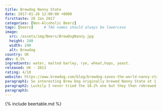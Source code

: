 ```yaml
---
title: Brewdog Nanny State
date: 2017-01-28 12:00:00 +0000
firsttaste: 28 Jan 2017
categories: [Non-Alcoholic Beers]
tags: [beers]     # TAG names should always be lowercase
image:
  src: /assets/img/Beers/BrewDogNanny.jpg
  height: 240
  width: 240
  alt: Brewdog
country: UK
abv: 0.5%
ingredients: water, malted barley, rye, wheat,hops, yeast.
released: UK - 2013
rating: 4/10
website: https://www.brewdog.com/blog/brewdog-saves-the-world-nanny-state/
paragraph1: So interesting Brew Dog originally brewed Nanny State at 1.1% ABV in 2011 as a backlash against the onslaught of mass media hysteria, consensual hallucination and the nailing of BrewDog to the mast which surrounded the launch of their 18.2% Tokyo ale.
paragraph2: Luckily I never tried the 18.2% one but they then rebrewed the nanny state from 1.1% to 0.5% in 2013 so could be defined as Alcohol free, but unfortunately for me this ale was a bit too bitter for my palate, but I have had it a number of times where it was the only one available.
paragraph3: 
---
```

{% include beertable.md %}
